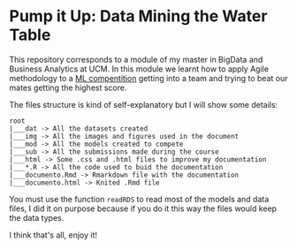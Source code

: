 # Pump it Up: Data Mining the Water Table

This repository corresponds to a module of my master in BigData and Business Analytics at UCM.
In this module we learnt how to apply Agile methodology to a [ML compentition](https://www.drivendata.org/competitions/7/pump-it-up-data-mining-the-water-table) getting into a team and trying to beat our mates getting the highest score.

The files structure is kind of self-explanatory but I will show some details:
```
root
|___dat -> All the datasets created
|___img -> All the images and figures used in the document
|___mod -> All the models created to compete
|___sub -> All the submissions made during the course
|___html -> Some .css and .html files to improve my documentation
|___*.R -> All the code used to buid the documentation
|___documento.Rmd -> Rmarkdown file with the documentation
|___documento.html -> Knited .Rmd file
```

You must use the function `readRDS` to read most of the models and data files, I did it on purpose because if you do it this way the files would keep the data types.

I think that's all, enjoy it!

